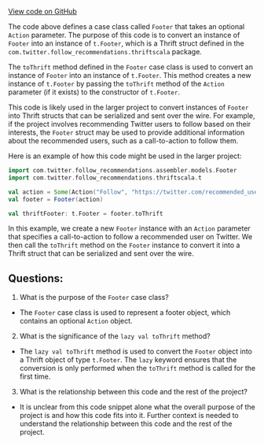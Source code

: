 [View code on GitHub](https://github.com/misbahsy/the-algorithm/follow-recommendations-service/server/src/main/scala/com/twitter/follow_recommendations/assembler/models/Footer.scala)

The code above defines a case class called `Footer` that takes an optional `Action` parameter. The purpose of this code is to convert an instance of `Footer` into an instance of `t.Footer`, which is a Thrift struct defined in the `com.twitter.follow_recommendations.thriftscala` package. 

The `toThrift` method defined in the `Footer` case class is used to convert an instance of `Footer` into an instance of `t.Footer`. This method creates a new instance of `t.Footer` by passing the `toThrift` method of the `Action` parameter (if it exists) to the constructor of `t.Footer`. 

This code is likely used in the larger project to convert instances of `Footer` into Thrift structs that can be serialized and sent over the wire. For example, if the project involves recommending Twitter users to follow based on their interests, the `Footer` struct may be used to provide additional information about the recommended users, such as a call-to-action to follow them. 

Here is an example of how this code might be used in the larger project:

```scala
import com.twitter.follow_recommendations.assembler.models.Footer
import com.twitter.follow_recommendations.thriftscala.t

val action = Some(Action("Follow", "https://twitter.com/recommended_user"))
val footer = Footer(action)

val thriftFooter: t.Footer = footer.toThrift
```

In this example, we create a new `Footer` instance with an `Action` parameter that specifies a call-to-action to follow a recommended user on Twitter. We then call the `toThrift` method on the `Footer` instance to convert it into a Thrift struct that can be serialized and sent over the wire.
## Questions: 
 1. What is the purpose of the `Footer` case class?
- The `Footer` case class is used to represent a footer object, which contains an optional `Action` object.

2. What is the significance of the `lazy val toThrift` method?
- The `lazy val toThrift` method is used to convert the `Footer` object into a Thrift object of type `t.Footer`. The `lazy` keyword ensures that the conversion is only performed when the `toThrift` method is called for the first time.

3. What is the relationship between this code and the rest of the project?
- It is unclear from this code snippet alone what the overall purpose of the project is and how this code fits into it. Further context is needed to understand the relationship between this code and the rest of the project.